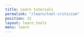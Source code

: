 ```yaml
---
title: Learn tutorials
permalink: "/learn/tool-criticism"
position: 22
layout: learn_tools
menu: learn
---
```


